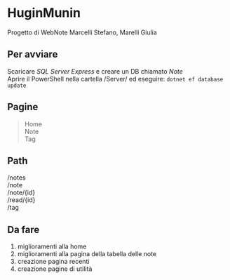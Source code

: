 # HuginMunin
Progetto di WebNote Marcelli Stefano, Marelli Giulia

## Per avviare
Scaricare _SQL Server Express_ e creare un DB chiamato _Note_<br />
Aprire il PowerShell nella cartella /Server/ ed eseguire: ```dotnet ef database update```

## Pagine
> Home<br />
> Note<br />
> Tag

## Path
/notes<br />
/note<br />
/note/{id}<br />
/read/{id}<br />
/tag

## Da fare
1. miglioramenti alla home
2. miglioramenti alla pagina della tabella delle note
3. creazione pagina recenti
4. creazione pagine di utilità
